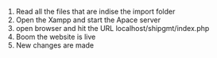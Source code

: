 1. Read all the files that are indise the import folder
2. Open the Xampp and start the Apace server
3. open browser and hit the URL localhost/shipgmt/index.php 
4. Boom the website is live
5. New changes are made